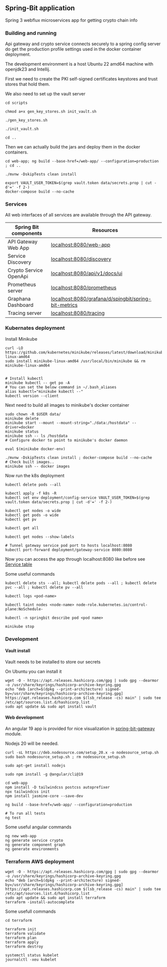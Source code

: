 ## Spring-Bit application

Spring 3 webflux microservices app for getting crypto chain info


### Building and running

Api gateway and crypto service connects securely to a spring config server do get the production profile settings used in the docker container deployment.

The development environment is a host Ubuntu 22 amd64 machine with openjdk23 and Intellij.

First we need to create the PKI self-signed certificates keystores and trust stores that hold them.

We also need to set up the vault server

```consoles
cd scripts

chmod a+x gen_key_stores.sh init_vault.sh

./gen_key_stores.sh

./init_vault.sh

cd ..
```

Then we can actually build the jars and deploy them in the docker containers.

```console
cd web-app; ng build --base-href=/web-app/ --configuration=production ; cd ..

./mvnw -DskipTests clean install
 
export VAULT_USER_TOKEN=$(grep vault.token data/secrets.prop | cut -d'=' -f 2-)
docker-compose build --no-cache
```

### Services

All web interfaces of all services are available through the API gateway.


| Spring Bit components  | Resources                                                                                                           |
|------------------------|---------------------------------------------------------------------------------------------------------------------|
| API Gateway Web App    | [localhost:8080/web-app](http://localhost:8080/web-app)                                                             |
| Service Discovery      | [localhost:8080/discovery](http://localhost:8080/discovery)                                                         |
| Crypto Service OpenApi | [localhost:8080/api/v1/docs/ui](http://localhost:8080/api/v1/docs/ui)                                               |
| Prometheus server      | [localhost:8080/prometheus](http://localhost:8080/prometheus)                                                       |
| Graphana Dashboard     | [localhost:8080/grafana/d/spingbit/spring-bit-metrics](http://localhost:8080/grafana/d/spingbit/spring-bit-metrics) |
| Tracing server         | [localhost:8080/tracing](http://localhost:8080/tracing)                                                             |

### Kubernates deployment

Install Minikube
```console
curl -LO https://github.com/kubernetes/minikube/releases/latest/download/minikube-linux-amd64
sudo install minikube-linux-amd64 /usr/local/bin/minikube && rm minikube-linux-amd64


# Install kubectl
minikube kubectl -- get po -A
# You can set the below command in ~/.bash_aliases
alias kubectl="minikube kubectl --"
kubectl version --client
```

Next need to build all images to minikube's docker container
```console
sudo chown -R $USER data/
minikube delete
minikube start --mount --mount-string="./data:/hostdata" --driver=docker
minikube status
minikube ssh -- ls /hostdata
# Configure docker to point to minikube's docker daemon

eval $(minikube docker-env)

./mvnw -DskipTests clean install ; docker-compose build --no-cache
# Check built images..
minikube ssh -- docker images
```

Now run the k8s deployment
```console
kubectl delete pods --all

kubectl apply -f k8s -R 
kubectl set env deployment/config-service VAULT_USER_TOKEN=$(grep vault.token data/secrets.prop | cut -d'=' -f 2-)

kubectl get nodes -o wide
kubectl get pods -o wide
kubectl get pv 

kubectl get all

kubectl get nodes --show-labels

# Tunnel gateway service pod port to hosts localhost:8080
kubectl port-forward deployment/gateway-service 8080:8080
```
Now you can access the app through localhost:8080 like before see [Service table](#Services)

Some useful commands
```console
kubectl delete sts --all; kubectl delete pods --all ; kubectl delete pvc --all ; kubectl delete pv --all

kubectl logs <pod-name>

kubectl taint nodes <node-name> node-role.kubernetes.io/control-plane:NoSchedule-

kubectl -n springbit describe pod <pod name>

minikube stop
```


### Development


#### Vault install

Vault needs to be installed to store our secrets

On Ubuntu you can install it
```console
wget -O - https://apt.releases.hashicorp.com/gpg | sudo gpg --dearmor -o /usr/share/keyrings/hashicorp-archive-keyring.gpg
echo "deb [arch=$(dpkg --print-architecture) signed-by=/usr/share/keyrings/hashicorp-archive-keyring.gpg] https://apt.releases.hashicorp.com $(lsb_release -cs) main" | sudo tee /etc/apt/sources.list.d/hashicorp.list
sudo apt update && sudo apt install vault

```

#### Web development

An angular 19 app is provided for nice visualization in [spring-bit-gateway](spring-bit-gateway/src/main/resources/web) module.

Nodejs 20 will be needed.
```console
curl -sL https://deb.nodesource.com/setup_20.x -o nodesource_setup.sh
sudo bash nodesource_setup.sh ; rm nodesource_setup.sh

sudo apt-get install nodejs

sudo npm install -g @angular/cli@19

cd web-app
npm install -D tailwindcss postcss autoprefixer
npx tailwindcss init
npm install jasmine-core --save-dev

ng build --base-href=/web-app/ --configuration=production

# To run all tests
ng test
```

Some useful angular commands
```console
ng new web-app
ng generate service crypto
ng generate component graph
ng generate environments
```


### Terraform AWS deployment

```console
wget -O - https://apt.releases.hashicorp.com/gpg | sudo gpg --dearmor -o /usr/share/keyrings/hashicorp-archive-keyring.gpg
echo "deb [arch=$(dpkg --print-architecture) signed-by=/usr/share/keyrings/hashicorp-archive-keyring.gpg] https://apt.releases.hashicorp.com $(lsb_release -cs) main" | sudo tee /etc/apt/sources.list.d/hashicorp.list
sudo apt update && sudo apt install terraform
terraform -install-autocomplete
```

Some usefull commands
```console
cd terraform

terraform init
terraform validate
terraform plan
terraform apply
terraform destroy

systemctl status kubelet
journalctl -xeu kubelet

```